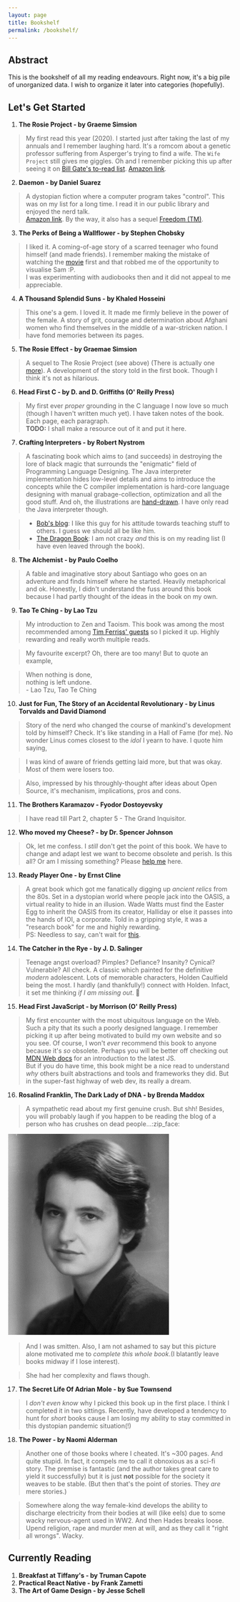 ```yaml
---
layout: page
title: Bookshelf
permalink: /bookshelf/
---
```


## Abstract   

This is the bookshelf of all my reading endeavours. Right now, it's a big pile of unorganized data. I wish to organize it later into categories (hopefully). 

## Let's Get Started 

<!-- Add an amazon link to the book -->
1. **The Rosie Project - by Graeme Simsion**

<!-- Add quote from the book -->
> My first read this year (2020). I started just after taking the last of my annuals and I remember laughing hard. It's a romcom about a genetic professor suffering from Asperger's trying to find a wife. The `Wife Project` still gives me giggles. Oh and I remember picking this up after seeing it on [Bill Gate's to-read list][gates_read_list].
[Amazon link](https://www.amazon.com/Rosie-Project-Novel-Tillman-Book-ebook/dp/B00BSBR9N6).

2. **Daemon - by Daniel Suarez**

> A dystopian fiction where a computer program takes "control". This was on my list for a long time. I read it in our public library and enjoyed the nerd talk.    
[Amazon link](https://www.amazon.com/Daemon-Daniel-Suarez-ebook/dp/B003QP4NPE). By the way, it also has a sequel [Freedom (TM)](https://www.goodreads.com/book/show/8488830-freedom).  

3. **The Perks of Being a Wallflower - by Stephen Chobsky**

> I liked it. A coming-of-age story of a scarred teenager who found himself (and made friends). I remember making the mistake of watching the [movie][wallflower] first and that robbed me of the opportunity to visualise Sam :P.   
I was experimenting with audiobooks then and it did not appeal to me appreciable.   

4. **A Thousand Splendid Suns - by Khaled Hosseini**

> This one's a gem. I loved it. It made me firmly believe in the power of the female. A story of grit, courage and determination about Afghani women who find themselves in the middle of a war-stricken nation. I have fond memories between its pages. 

5. **The Rosie Effect - by Graemae Simsion**

> A sequel to The Rosie Project (see above) (There is actually one [more][rosie_result]). A development of the story told in the first book. Though I think it's not as hilarious.  

6. **Head First C - by D. and D. Griffiths (O' Reilly Press)**

> My first ever _proper_ grounding in the C language I now love so much (though I haven't written much yet). I have taken notes of the book. Each page, each paragraph.   
**TODO:** I shall make a resource out of it and put it here.   

7. **Crafting Interpreters - by Robert Nystrom**

> A fascinating book which aims to (and succeeds) in destroying the lore of black magic that surrounds the "enigmatic" field of Programming Language Designing. The Java interpreter implementation hides low-level details and aims to introduce the concepts while the C compiler implementation is hard-core language designing with manual grabage-collection, optimization and all the good stuff. And oh, the illustrations are [hand-drawn][bob_blog]. I have only read the Java interpreter though.  

<!-- Google Nested list how-to? -->
> * [Bob's blog][bob_blog]: I like this guy for his attitude towards teaching stuff to others. I guess we should all be like him.  
> * [The Dragon Book][dragon_book]: I am not crazy _and_ this is on my reading list (I have even leaved through the book).

8. **The Alchemist - by Paulo Coelho**

> A fable and imaginative story about Santiago who goes on an adventure and finds himself where he started. Heavily metaphorical and ok. Honestly, I didn't understand the fuss around this book because I had partly thought of the ideas in the book on my own.   

9. **Tao Te Ching - by Lao Tzu**

> My introduction to Zen and Taoism. This book was among the most recommended among [Tim Ferriss' guests][ferriss_guest] so I picked it up. Highly rewarding and really worth multiple reads.   

> My favourite excerpt? Oh, there are too many! But to quote an example,
 <!-- Look up this quote and add the correct quote here  -->      
> When nothing is done,    
> nothing is left undone.   
> \- Lao Tzu, Tao Te Ching  

10. **Just for Fun, The Story of an Accidental Revolutionary - by Linus Torvalds and David Diamond**

> Story of the nerd who changed the course of mankind's development told by himself? Check. It's like standing in a Hall of Fame (for me). No wonder Linus comes closest to the _idol_ I yearn to have. I quote him saying, 
<!-- Refer to quote from book and add here -->
> I was kind of aware of friends getting laid more, but that was okay.   
Most of them were losers too. 

> Also, impressed by his throughly-thought after ideas about Open Source, it's mechanism, implications, pros and cons.   

11. **The Brothers Karamazov - Fyodor Dostoyevsky**

> I have read till Part 2, chapter 5 - The Grand Inquisitor.  

12. **Who moved my Cheese? - by Dr. Spencer Johnson**

> Ok, let me confess. I _still_ don't get the point of this book. We have to change and adapt lest we want to become obsolete and perish. Is this all? Or am I missing something? Please [help me](/) here.   

13. **Ready Player One - by Ernst Cline**

> A great book which got me fanatically digging up _ancient relics_ from the 80s. Set in a dystopian world where people jack into the OASIS, a virtual reality to hide in an illusion. Wade Watts must find the Easter Egg to inherit the OASIS from its creator, Halliday or else it passes into the hands of IOI, a corporate. Told in a gripping style, it was a "research book" for me and highly rewarding.   
PS: Needless to say, can't wait for [this][announcement_rp2].   

14. **The Catcher in the Rye - by J. D. Salinger**

> Teenage angst overload? Pimples? Defiance? Insanity? Cynical? Vulnerable? All check. A classic which painted for the definitive _modern_ adolescent. Lots of memorable characters, Holden Caulfield being the most. I hardly (and thankfully!) connect with Holden. Infact, it set me thinking _if I am missing out_. :shrug:   

15. **Head First JavaScript - by Morrison (O' Reilly Press)**

> My first encounter with the most ubiquitous language on the Web. Such a pity that its such a poorly designed language. I remember picking it up after being motivated to build my own website and so you see. Of course, I won't _ever_ recommend this book to anyone because it's _so_ obsolete. Perhaps you will be better off checking out [MDN Web docs][mdn_web_doc] for an introduction to the latest JS.   
But if you do have time, this book might be a nice read to understand _why_ others built abstractions and tools and frameworks they did. But in the super-fast highway of web dev, its really a dream.    

16. **Rosalind Franklin, The Dark Lady of DNA - by Brenda Maddox**

> A sympathetic read about my first genuine crush. But shh! Besides, you will probably laugh if you happen to be reading the blog of a person who has crushes on dead people...:zip_face:   

<!-- Link "that" image of Rosalind Franklin -->
![Dreamy "Rosy"](/assets/images/rosalind-franklin-medium.jpg)     

> And I was smitten. Also, I am not ashamed to say but this picture alone motivated me to _complete this whole book_.(I blatantly leave books midway if I lose interest).  

> She had her complexity and flaws though.   

17. **The Secret Life Of Adrian Mole - by Sue Townsend**

> I _don't even know_ why I picked this book up in the first place. I think I completed it in two sittings. Recently, have developed a tendency to hunt for _short_ books cause I am losing my ability to stay committed in this dystopian pandemic situation(!)  

18. **The Power - by Naomi Alderman**

> Another one of those books where I cheated. It's ~300 pages. And quite stupid. In fact, it compels me to call it obnoxious as a sci-fi story. The premise is fantastic (and the author takes great care to yield it successfully) but it is just **not** possible for the society it weaves to be stable. (But then that's the point of stories. They _are_ mere stories.) 

> Somewhere along the way female-kind develops the ability to discharge electricity from their bodies at will (like eels) due to some wacky nervous-agent used in WW2. And then Hades breaks loose. Upend religion, rape and murder men at will, and as they call it "right all wrongs". Wacky.    

## Currently Reading   

1. **Breakfast at Tiffany's - by Truman Capote**
2. **Practical React Native - by Frank Zametti**  
3. **The Art of Game Design - by Jesse Schell**

[gates_read_list]: https://youtu.be/a47dqygseGo
[wallflower]: https://www.imdb.com/title/tt1659337/
[rosie_result]: https://www.goodreads.com/book/show/41018628-the-rosie-result
[bob_blog]: http://journal.stuffwithstuff.com/
[dragon_book]: https://en.wikipedia.org/wiki/Compilers:_Principles,_Techniques,_and_Tools
[ferriss_guest]: https://toolsoftitans.com/
[announcement_rp2]: https://deadline.com/2020/07/ready-player-two-sequel-novel-ernest-cline-november-publication-date-1202980261/
[mdn_web_doc]: https://developer.mozilla.org/en-US/docs/Learn
